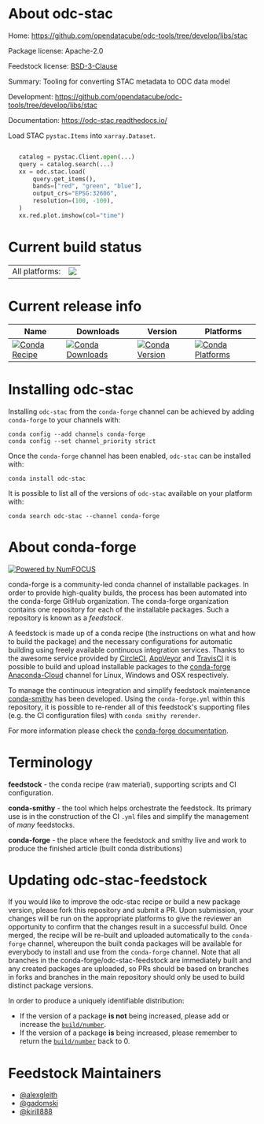 About odc-stac
==============

Home: https://github.com/opendatacube/odc-tools/tree/develop/libs/stac

Package license: Apache-2.0

Feedstock license: [BSD-3-Clause](https://github.com/conda-forge/odc-stac-feedstock/blob/master/LICENSE.txt)

Summary: Tooling for converting STAC metadata to ODC data model

Development: https://github.com/opendatacube/odc-tools/tree/develop/libs/stac

Documentation: https://odc-stac.readthedocs.io/

Load STAC `pystac.Items` into `xarray.Dataset`.

```python

   catalog = pystac.Client.open(...)
   query = catalog.search(...)
   xx = odc.stac.load(
       query.get_items(),
       bands=["red", "green", "blue"],
       output_crs="EPSG:32606",
       resolution=(100, -100),
   )
   xx.red.plot.imshow(col="time")
```


Current build status
====================


<table><tr><td>All platforms:</td>
    <td>
      <a href="https://dev.azure.com/conda-forge/feedstock-builds/_build/latest?definitionId=14136&branchName=master">
        <img src="https://dev.azure.com/conda-forge/feedstock-builds/_apis/build/status/odc-stac-feedstock?branchName=master">
      </a>
    </td>
  </tr>
</table>

Current release info
====================

| Name | Downloads | Version | Platforms |
| --- | --- | --- | --- |
| [![Conda Recipe](https://img.shields.io/badge/recipe-odc--stac-green.svg)](https://anaconda.org/conda-forge/odc-stac) | [![Conda Downloads](https://img.shields.io/conda/dn/conda-forge/odc-stac.svg)](https://anaconda.org/conda-forge/odc-stac) | [![Conda Version](https://img.shields.io/conda/vn/conda-forge/odc-stac.svg)](https://anaconda.org/conda-forge/odc-stac) | [![Conda Platforms](https://img.shields.io/conda/pn/conda-forge/odc-stac.svg)](https://anaconda.org/conda-forge/odc-stac) |

Installing odc-stac
===================

Installing `odc-stac` from the `conda-forge` channel can be achieved by adding `conda-forge` to your channels with:

```
conda config --add channels conda-forge
conda config --set channel_priority strict
```

Once the `conda-forge` channel has been enabled, `odc-stac` can be installed with:

```
conda install odc-stac
```

It is possible to list all of the versions of `odc-stac` available on your platform with:

```
conda search odc-stac --channel conda-forge
```


About conda-forge
=================

[![Powered by NumFOCUS](https://img.shields.io/badge/powered%20by-NumFOCUS-orange.svg?style=flat&colorA=E1523D&colorB=007D8A)](http://numfocus.org)

conda-forge is a community-led conda channel of installable packages.
In order to provide high-quality builds, the process has been automated into the
conda-forge GitHub organization. The conda-forge organization contains one repository
for each of the installable packages. Such a repository is known as a *feedstock*.

A feedstock is made up of a conda recipe (the instructions on what and how to build
the package) and the necessary configurations for automatic building using freely
available continuous integration services. Thanks to the awesome service provided by
[CircleCI](https://circleci.com/), [AppVeyor](https://www.appveyor.com/)
and [TravisCI](https://travis-ci.com/) it is possible to build and upload installable
packages to the [conda-forge](https://anaconda.org/conda-forge)
[Anaconda-Cloud](https://anaconda.org/) channel for Linux, Windows and OSX respectively.

To manage the continuous integration and simplify feedstock maintenance
[conda-smithy](https://github.com/conda-forge/conda-smithy) has been developed.
Using the ``conda-forge.yml`` within this repository, it is possible to re-render all of
this feedstock's supporting files (e.g. the CI configuration files) with ``conda smithy rerender``.

For more information please check the [conda-forge documentation](https://conda-forge.org/docs/).

Terminology
===========

**feedstock** - the conda recipe (raw material), supporting scripts and CI configuration.

**conda-smithy** - the tool which helps orchestrate the feedstock.
                   Its primary use is in the construction of the CI ``.yml`` files
                   and simplify the management of *many* feedstocks.

**conda-forge** - the place where the feedstock and smithy live and work to
                  produce the finished article (built conda distributions)


Updating odc-stac-feedstock
===========================

If you would like to improve the odc-stac recipe or build a new
package version, please fork this repository and submit a PR. Upon submission,
your changes will be run on the appropriate platforms to give the reviewer an
opportunity to confirm that the changes result in a successful build. Once
merged, the recipe will be re-built and uploaded automatically to the
`conda-forge` channel, whereupon the built conda packages will be available for
everybody to install and use from the `conda-forge` channel.
Note that all branches in the conda-forge/odc-stac-feedstock are
immediately built and any created packages are uploaded, so PRs should be based
on branches in forks and branches in the main repository should only be used to
build distinct package versions.

In order to produce a uniquely identifiable distribution:
 * If the version of a package **is not** being increased, please add or increase
   the [``build/number``](https://docs.conda.io/projects/conda-build/en/latest/resources/define-metadata.html#build-number-and-string).
 * If the version of a package **is** being increased, please remember to return
   the [``build/number``](https://docs.conda.io/projects/conda-build/en/latest/resources/define-metadata.html#build-number-and-string)
   back to 0.

Feedstock Maintainers
=====================

* [@alexgleith](https://github.com/alexgleith/)
* [@gadomski](https://github.com/gadomski/)
* [@kirill888](https://github.com/kirill888/)


